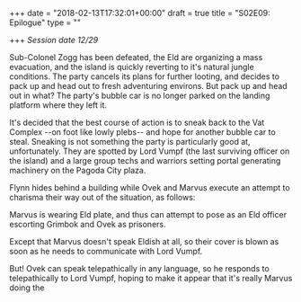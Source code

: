 +++
date = "2018-02-13T17:32:01+00:00"
draft = true
title = "S02E09: Epilogue"
type = ""

+++
_Session date 12/29_

Sub-Colonel Zogg has been defeated, the Eld are organizing a mass evacuation, and the island is quickly reverting to it's natural jungle conditions. The party cancels its plans for further looting, and decides to pack up and head out to fresh adventuring environs. But pack up and head out in what? The party's bubble car is no longer parked on the landing platform where they left it.

<!--more-->

It's decided that the best course of action is to sneak back to the Vat Complex --on foot like lowly plebs-- and hope for another bubble car to steal. Sneaking is not something the party is particularly good at, unfortunately. They are spotted by Lord Vumpf (the last surviving officer on the island) and a large group techs and warriors setting portal generating machinery on the Pagoda City plaza. 

Flynn hides behind a building while Ovek and Marvus execute an attempt to charisma their way out of the situation, as follows:

Marvus is wearing Eld plate, and thus can attempt to pose as an Eld officer escorting Grimbok and Ovek as prisoners.

Except that Marvus doesn't speak Eldish at all, so their cover is blown as soon as he needs to communicate with Lord Vumpf.

But! Ovek can speak telepathically in any language, so he responds to telepathically to Lord Vumpf, hoping to make it appear that it's really Marvus doing the 